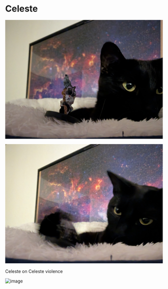 # Celeste


![image](/assets/images/celeste.jpg)

![image](/assets/images/celesteMonster.jpg)



Celeste on Celeste violence

![image](/assets/celesteMon.gif)
